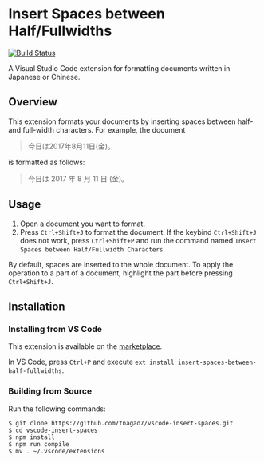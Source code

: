 # Insert Spaces between Half/Fullwidths

[![Build Status](https://travis-ci.org/tnagao7/vscode-insert-spaces.svg?branch=master)](https://travis-ci.org/tnagao7/vscode-insert-spaces)

A Visual Studio Code extension for formatting documents written in Japanese or Chinese.

## Overview

This extension formats your documents by inserting spaces between half- and full-width characters.
For example, the document

> 今日は2017年8月11日(金)。

is formatted as follows:

> 今日は 2017 年 8 月 11 日 (金)。

## Usage

1. Open a document you want to format.
2. Press ``Ctrl+Shift+J`` to format the document.
   If the keybind ``Ctrl+Shift+J`` does not work, press ``Ctrl+Shift+P`` and run the command named ``Insert Spaces between Half/Fullwidth Characters``.

By default, spaces are inserted to the whole document.
To apply the operation to a part of a document, highlight the part before pressing ``Ctrl+Shift+J``.

## Installation

### Installing from VS Code

This extension is available on the [marketplace](https://marketplace.visualstudio.com/items?itemName=tnagao7.insert-spaces-between-half-fullwidths).

In VS Code, press ``Ctrl+P`` and execute ``ext install insert-spaces-between-half-fullwidths``.

### Building from Source

Run the following commands:

```
$ git clone https://github.com/tnagao7/vscode-insert-spaces.git
$ cd vscode-insert-spaces
$ npm install
$ npm run compile
$ mv . ~/.vscode/extensions
```
